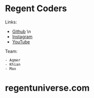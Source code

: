 # Regent Coders
 

Links:
	
- [Github](https://github.com/aqmeraamir/Regent-Coders) \n
- [Instagram](https://instagram.com/Regent-Coders)
- [YouTube](https://youtube.com/Regent-Coders)

Team:

	- Aqmer
	- Khian
	- Max

# regentuniverse.com
